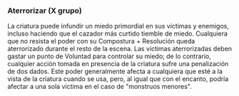 ### Aterrorizar (X grupo)
La criatura puede infundir un miedo primordial en sus víctimas y enemigos, incluso haciendo que el cazador más curtido tiemble de miedo. Cualquiera que no resista el poder con su Compostura + Resolución queda aterrorizado durante el resto de la escena. Las víctimas aterrorizadas deben gastar un punto de Voluntad para controlar su miedo; de lo contrario, cualquier acción tomada en presencia de la criatura sufre una penalización de dos dados. Este poder generalmente afecta a cualquiera que esté a la vista de la criatura cuando se usa, pero, al igual que con el encanto, podría afectar a una sola víctima en el caso de "monstruos menores".